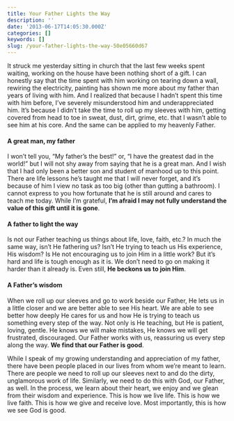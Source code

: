 ```yaml
---
title: Your Father Lights the Way
description: ''
date: '2013-06-17T14:05:30.000Z'
categories: []
keywords: []
slug: /your-father-lights-the-way-50e05660d67
---
```


It struck me yesterday sitting in church that the last few weeks spent waiting, working on the house have been nothing short of a gift. I can honestly say that the time spent with him working on tearing down a wall, rewiring the electricity, painting has shown me more about my father than years of living with him. And I realized that because I hadn’t spent this time with him before, I’ve severely misunderstood him and underappreciated him. It’s because I didn’t take the time to roll up my sleeves with him, getting covered from head to toe in sweat, dust, dirt, grime, etc. that I wasn’t able to see him at his core. And the same can be applied to my heavenly Father.

#### A great man, my father

I won’t tell you, “My father’s the best!” or, “I have the greatest dad in the world!” but I will not shy away from saying that he is a great man. And I wish that I had only been a better son and student of manhood up to this point. There are life lessons he’s taught me that I will never forget, and it’s because of him I view no task as too big (other than gutting a bathroom). I cannot express to you how fortunate that he is still around and cares to teach me today. While I’m grateful, **I’m afraid I may not fully understand the value of this gift until it is gone**.

#### A father to light the way

Is not our Father teaching us things about life, love, faith, etc.? In much the same way, isn’t He fathering us? Isn’t He trying to teach us His experience, His wisdom? Is He not encouraging us to join Him in a little work? But it’s hard and life is tough enough as it is. We don’t need to go on making it harder than it already is. Even still, **He beckons us to join Him**.

#### A Father’s wisdom

When we roll up our sleeves and go to work beside our Father, He lets us in a little closer and we are better able to see His heart. We are able to see better how deeply He cares for us and how He is trying to teach us something every step of the way. Not only is He teaching, but He is patient, loving, gentle. He knows we will make mistakes, He knows we will get frustrated, discouraged. Our Father works with us, reassuring us every step along the way. **We find that our Father is good**.

While I speak of my growing understanding and appreciation of my father, there have been people placed in our lives from whom we’re meant to learn. There are people we need to roll up our sleeves next to and do the dirty, unglamorous work of life. Similarly, we need to do this with God, our Father, as well. In the process, we learn about their heart, we enjoy and we glean from their wisdom and experience. This is how we live life. This is how we live faith. This is how we give and receive love. Most importantly, this is how we see God is good.